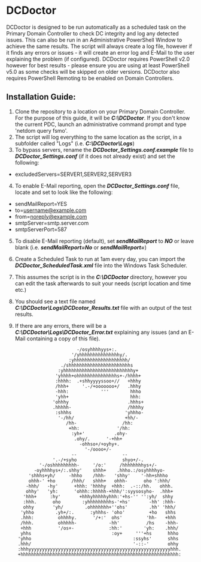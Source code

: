 # **DCDoctor**

DCDoctor is designed to be run automatically as a scheduled task on the Primary Domain Controller to check DC integrity and log any detected issues. This can also be run in an Administrative PowerShell Window to achieve the same results.
The script will always create a log file, however if it finds any errors or issues - it will create an error log and E-Mail to the user explaining the problem (if configured).
DCDoctor requires PowerShell v2.0 however for best results - please ensure you are using at least PowerShell v5.0 as some checks will be skipped on older versions.
DCDoctor also requires PowerShell Remoting to be enabled on Domain Controllers.

## Installation Guide:

1) Clone the repository to a location on your Primary Domain Controller. For the purpose of this guide, it will be ***C:\DCDoctor***. If you don't know the current PDC, launch an administrative command prompt and type 'netdom query fsmo'.
2) The script will log everything to the same location as the script, in a subfolder called "Logs" (i.e. ***C:\DCDoctor\Logs***)
3) To bypass servers, rename the ***DCDoctor_Settings.conf.example*** file to ***DCDoctor_Settings.conf*** (if it does not already exist) and set the following:
*  excludedServers=SERVER1,SERVER2,SERVER3
4) To enable E-Mail reporting, open the ***DCDoctor_Settings.conf*** file, locate and set to look like the following:
*  sendMailReport=YES
*  to=username@example.com
*  from=noreply@example.com
*  smtpServer=smtp.server.com
*  smtpServerPort=587
5) To disable E-Mail reporting (default), set ***sendMailReport*** to ***NO*** or leave blank (i.e. ***sendMailReport=No*** or ***sendMailReport=***)
6) Create a Scheduled Task to run at 1am every day, you can import the ***DCDoctor_ScheduledTask.xml*** file into the Windows Task Scheduler.
7) This assumes the script is in the ***C:\DCDoctor*** directory, however you can edit the task afterwards to suit your needs (script location and time etc.)
8) You should see a text file named ***C:\DCDoctor\Logs\DCDcotor_Results.txt*** file with an output of the test results.
9) If there are any errors, there will be a ***C:\DCDoctor\Logs\DCDoctor_Error.txt*** explaining any issues (and an E-Mail containing a copy of this file).


                              -/osyhhhhyys+:.
                            '/yhhhhhhhhhhhhhhhy/.
                           :yhhhhhhhhhhhhhhhhhhhh/
                        ./shhhhhhhhhhhhhhhhhhhhhhhs
                       :yhhhhhhhhhhhhhhhhhhhhhhhhhhy+
                      'yhhhh+ohhhhhhhhhhhhhhhs+-/hhhh+
                      :hhhh:  .+shhyyyyssoo+//   +hhhy
                      /hhh+     '.-/+ooooooo+/   .hhhy
                      -hhh:            '''        hhho
                      'yhh+                       hhh:
                     'ohhhy                      .hhhs+
                     .hhhhh-                     /hhhhy
                      :shhhs                    'yhhho-
                       '-/hh/                   +hh/-
                          /hh-                 /hh:
                           +hh:              '/hh:
                            :yh+'           .ohy-
                             .ohy/.      '-+hh+
                               -ohhso+/+oyhy+.
                                 '-/oooo+/-
                            --                 --
                     '.-/+syho                 shyo+/-.
                '-/oshhhhhhhhh-     '/o:'     /hhhhhhhhys+/-
              -oyhhhhys+/:.shhy'    shhh+    .hhho.:/osyhhhhyo-
            'shhhs+yh/     -hhho    /hhh-   'shhy'    '-hh+shhho
            ohhh-' +ho      /hhh/   shhh+   ohhh-      oho ':hhh/
           -hhh/   -hy'      +hhh: 'hhhhy  +hhh:  .-::/hh.   ohhh.
           ohhy'   'yh:      'ohhh::hhhhh-+hhh/':syysosyho-  .hhh+
          'hhh+     :hy'       +hhhyhhhhhyhhh:'+hs-'' '':yh/  shhy
          :hhh.      oho        :yhhhhhhhhhs-'+hs'       -hh' :hhh-
          ohhy       'yh/        .ohhhhhhh+''ohs'        .hh' 'hhh/
         'yhho        .yh+/:.      :yhhhs- 'oho'         +ho   shhs
         .hhh:         ohhhhy.      '/+:'  ohs'         'hh-   +hhh
         /hhh.         ohhhhh-            -hh'          /hs    -hhh-
         +hhh          '/os+-             :hh:'        'yh:    .hhh/
         yhhs                              :oy+     '''+hs      hhho
        'yhho                                      :ssyhs'      shhs
        .hhh/                                      '-::-'       ohhy
        :hhhyyyyyyyyyyyyyyyyyyyyyyyyyyyyyyyyyyyyyyyyyyyyyyyyyyyyyhhh.
        +hhhhhhhhhhhhhhhhhhhhhhhhhhhhhhhhhhhhhhhhhhhhhhhhhhhhhhhhhhh: 
